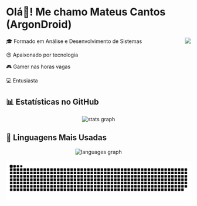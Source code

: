 # Olá👋! Me chamo Mateus Cantos (ArgonDroid)

<img align="right" height="150" src="https://i.imgflip.com/8z0d7x.gif"  />

:mortar_board: Formado em Análise e Desenvolvimento de Sistemas
  
:heart_eyes: Apaixonado por tecnologia

:video_game: Gamer nas horas vagas

:computer: Entusiasta

## :bar_chart: Estatísticas no GitHub
<div align="center">
  <img src="https://github-readme-stats.vercel.app/api?username=ArgonDroid&hide_title=false&hide_rank=false&show_icons=true&include_all_commits=true&count_private=true&disable_animations=false&theme=dracula&locale=en&hide_border=false" height="150" alt="stats graph"  />
</div>

## :construction: Linguagens Mais Usadas
<div align="center">
  <img src="https://github-readme-stats.vercel.app/api/top-langs?username=ArgonDroid&locale=en&hide_title=false&layout=compact&card_width=320&langs_count=5&theme=dracula&hide_border=false" height="150" alt="languages graph"  />
</div>

<br clear="both">

<img src="https://github.com/ArgonDroid/ArgonDroid/blob/output/snake.svg" alt="Snake animation" />

